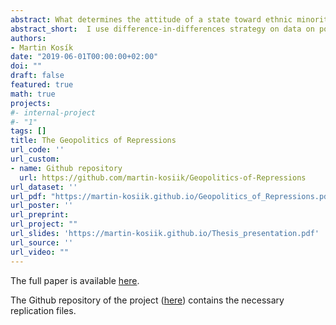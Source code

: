 ```yaml
---
abstract: What determines the attitude of a state toward ethnic minorities within its borders? Why are some minorities accommodated or assimilated and others are politically excluded and repressed? Furthermore,  Why the position of a state toward its minorities changes in time? For example Soviet Union largely accommodated its minorities by in 1920s but it heavily repressed them in campaigns of mass terror 10 years later. We use difference-in-differences strategy on data on political arrests by Soviet secret police to test how rise of Hitler affected the repressions of the Germans within the USSR. This is motivated by larger question of understanding how geopolitical considerations influence the attitude of a state towards minorities within its borders. 
abstract_short:  I use difference-in-differences strategy on data on political arrests by Soviet secret police to test how rise of Hitler affected the repressions of the Germans within the USSR. This is motivated by larger question of understanding how geopolitical considerations influence the attitude of a state towards minorities within its borders. 
authors:
- Martin Kosík
date: "2019-06-01T00:00:00+02:00"
doi: ""
draft: false
featured: true
math: true
projects:
#- internal-project
#- "1"
tags: []
title: The Geopolitics of Repressions
url_code: ''
url_custom:
- name: Github repository
  url: https://github.com/martin-kosiik/Geopolitics-of-Repressions
url_dataset: ''
url_pdf: "https://martin-kosiik.github.io/Geopolitics_of_Repressions.pdf"
url_poster: ''
url_preprint: 
url_project: ""
url_slides: 'https://martin-kosiik.github.io/Thesis_presentation.pdf'
url_source: ''
url_video: ""
---
```


The full paper is available [here](https://martin-kosiik.github.io/Geopolitics_of_Repressions.pdf). 

The Github repository of the project ([here](https://github.com/martin-kosiik/Geopolitics-of-Repressions)) contains the necessary replication files.